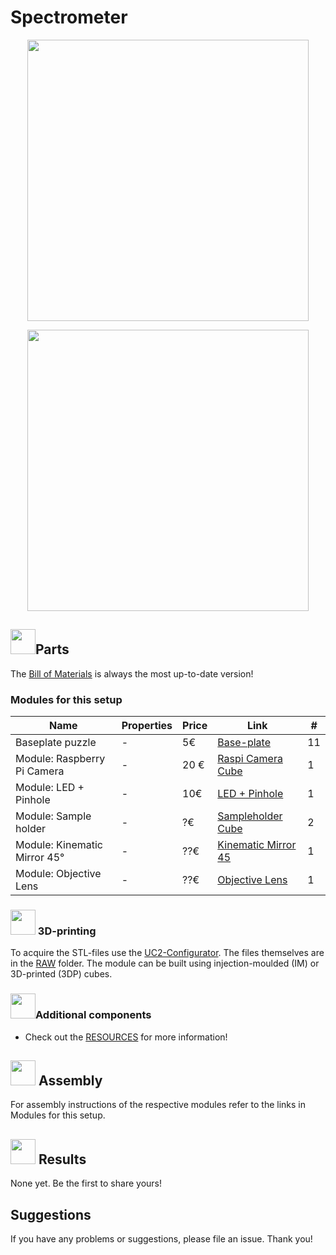 # Spectrometer

<p align="center">
<img src=".\IMAGES\Application_Spectrometer_v2.png"
width="450">
</p>

<p align="center">
<img src=".\IMAGES\UC2_Setups_10_spectrometer.png"
width="450">
</p>

## <img src="./IMAGES/D.png" width="40">Parts
The [Bill of Materials](https://docs.google.com/spreadsheets/d/1U1MndGKRCs0LKE5W8VGreCv9DJbQVQv7O6kgLlB6ZmE/edit?usp=sharing) is always the most up-to-date version!

### Modules for this setup

|  Name | Properties  |  Price | Link  | # |
|---|---|---|---|---|
| Baseplate puzzle| - | 5€  | [Base-plate](../../CAD/ASSEMBLY_Baseplate/)  | 11|
|  Module: Raspberry Pi Camera | -  | 20 €  | [Raspi Camera Cube](../../CAD/ASSEMBLY_CUBE_RaspiCam)  | 1|
|  Module: LED + Pinhole  | - | 10€  | [LED + Pinhole](../../CAD/ASSEMBLY_CUBE_LED)  | 1|
|  Module: Sample holder | - | ?€  | [Sampleholder Cube](../../CAD/ASSEMBLY_CUBE_Sample_Holder)  | 2 |
|  Module: Kinematic Mirror 45°  | - | ??€  | [Kinematic Mirror 45](../../CAD/ASSEMBLY_CUBE_Mirror_Kinematic_45)  | 1|
|  Module: Objective Lens  | - | ??€  | [Objective Lens](../../CAD/ASSEMBLY_CUBE_Lens)  | 1|

### <img src="./IMAGES/P.png" width="40"> 3D-printing
To acquire the STL-files use the [UC2-Configurator](https://uc2configurator.netlify.app/). The files themselves are in the [RAW](../RAW/STL) folder. The module can be built using injection-moulded (IM) or 3D-printed (3DP) cubes.

### <img src="./IMAGES/B.png" width="40">Additional components
* Check out the [RESOURCES](../../TUTORIALS/RESOURCES) for more information!

## <img src="./IMAGES/A.png" width="40"> Assembly
For assembly instructions of the respective modules refer to the links in Modules for this setup.

## <img src="./IMAGES/E.png" width="40"> Results
None yet. Be the first to share yours!

## Suggestions
If you have any problems or suggestions, please file an issue. Thank you!

